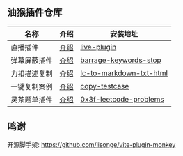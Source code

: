

## 油猴插件仓库




| 名称 | 介绍 | 安装地址 |
|------|------|-----|
| 直播插件| [介绍](https://wuxin0011.github.io/tampermonkey-script/plugins/live-plugins.html) |  [live-plugin](https://cn-greasyfork.org/zh-CN/scripts/449261-%E7%9B%B4%E6%92%AD%E6%8F%92%E4%BB%B6)   |
| 弹幕屏蔽插件| [介绍](https://wuxin0011.github.io/tampermonkey-script/plugins/barrage-keywords-stop.html) |  [barrage-keywords-stop](https://cn-greasyfork.org/zh-CN/scripts/475878-barrage-keywords-stop)   |
| 力扣描述复制 | [介绍](https://wuxin0011.github.io/tampermonkey-script/plugins/lc-to-markdown-txt-html.html) |  [lc-to-markdown-txt-html](https://cn-greasyfork.org/zh-CN/scripts/491969-lc-to-markdown-txt-html/)   |
| 一键复制案例 | [介绍](https://wuxin0011.github.io/tampermonkey-script/plugins/copy-testcase.html) |  [copy-testcase](./copy-testcase/copy-testcase.js)   |
| 灵茶题单插件 | [介绍](https://wuxin0011.github.io/tampermonkey-script/plugins/0x3f-problem-solution.html) |  [0x3f-leetcode-problems](https://cn-greasyfork.org/zh-CN/scripts/501134-0x3f-problem-solution)   |






## 鸣谢



开源脚手架: https://github.com/lisonge/vite-plugin-monkey
